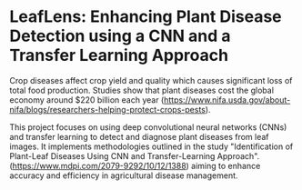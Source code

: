 # LeafLens: Enhancing Plant Disease Detection using a CNN and a Transfer Learning Approach

Crop diseases affect crop yield and quality which causes significant loss of total food production. Studies show that plant diseases cost the global economy around $220 billion each year (https://www.nifa.usda.gov/about-nifa/blogs/researchers-helping-protect-crops-pests). 

This project focuses on using deep convolutional neural networks (CNNs) and transfer learning to detect and diagnose plant diseases from leaf images. It implements methodologies outlined in the study "Identification of Plant-Leaf Diseases Using CNN and Transfer-Learning Approach". (https://www.mdpi.com/2079-9292/10/12/1388) aiming to enhance accuracy and efficiency in agricultural disease management.
